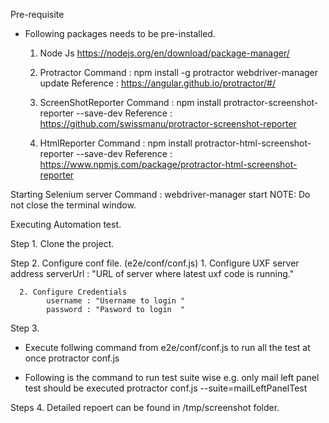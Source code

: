 Pre-requisite
  - Following packages needs to be pre-installed.
    1. Node Js
       https://nodejs.org/en/download/package-manager/

    2. Protractor
       Command : npm install -g protractor
                 webdriver-manager update
       Reference : https://angular.github.io/protractor/#/

    3. ScreenShotReporter
       Command : npm install protractor-screenshot-reporter --save-dev
       Reference : https://github.com/swissmanu/protractor-screenshot-reporter

    4. HtmlReporter
       Command : npm install protractor-html-screenshot-reporter --save-dev
       Reference : https://www.npmjs.com/package/protractor-html-screenshot-reporter

Starting Selenium server
  Command : webdriver-manager start
  NOTE: Do not close the terminal window.

Executing Automation test.

Step 1.
   Clone the project.

Step 2.
   Configure conf file. (e2e/conf/conf.js)
      1. Configure UXF server address
            serverUrl : "URL of server where latest uxf code is running."

      2. Configure Credentials
            username : "Username to login "
            password : "Pasword to login  "

Step 3.
  - Execute follwing command from e2e/conf/conf.js to run all the test at once
            protractor conf.js

  - Following is the command to run test suite wise
      e.g. only mail left panel test should be executed
            protractor conf.js --suite=mailLeftPanelTest

Steps 4.
  Detailed repoert can be found in /tmp/screenshot folder.
